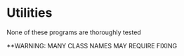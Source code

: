 # Utilities

None of these programs are thoroughly tested

**WARNING: MANY CLASS NAMES MAY REQUIRE FIXING
